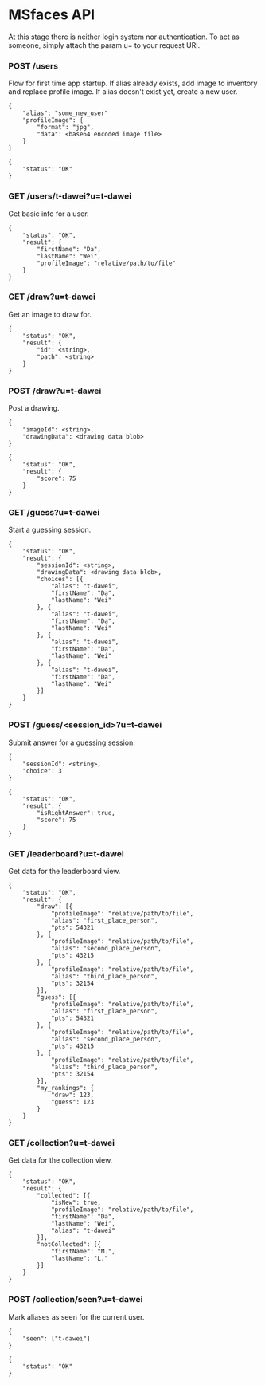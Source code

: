 # MSfaces API

At this stage there is neither login system nor authentication. To act as someone, simply attach the param u=<alias> to your request URI.

### POST /users
Flow for first time app startup. If alias already exists, add image to inventory and replace profile image. If alias doesn't exist yet, create a new user.
```
{
	"alias": "some_new_user"
	"profileImage": {
		"format": "jpg",
		"data": <base64 encoded image file>
	}
}
```
```
{
	"status": "OK"
}
```

### GET /users/t-dawei?u=t-dawei
Get basic info for a user.
```
{
	"status": "OK",
	"result": {
		"firstName": "Da",
		"lastName": "Wei",
		"profileImage": "relative/path/to/file"
	}
}
```

### GET /draw?u=t-dawei
Get an image to draw for.
```
{
	"status": "OK",
	"result": {
		"id": <string>,
		"path": <string>
	}
}
```

### POST /draw?u=t-dawei
Post a drawing.
```
{
	"imageId": <string>,
	"drawingData": <drawing data blob>
}
```
```
{
	"status": "OK",
	"result": {
		"score": 75
	}
}
```


### GET /guess?u=t-dawei
Start a guessing session.
```
{
	"status": "OK",
	"result": {
		"sessionId": <string>,
		"drawingData": <drawing data blob>,
		"choices": [{
			"alias": "t-dawei",
			"firstName": "Da",
			"lastName": "Wei"
		}, {
			"alias": "t-dawei",
			"firstName": "Da",
			"lastName": "Wei"
		}, {
			"alias": "t-dawei",
			"firstName": "Da",
			"lastName": "Wei"
		}, {
			"alias": "t-dawei",
			"firstName": "Da",
			"lastName": "Wei"
		}]
	}
}
```

### POST /guess/<session_id>?u=t-dawei
Submit answer for a guessing session.
```
{
	"sessionId": <string>,
	"choice": 3
}
```
```
{
	"status": "OK",
	"result": {
		"isRightAnswer": true,
		"score": 75
	}
}
```

### GET /leaderboard?u=t-dawei
Get data for the leaderboard view.
```
{
	"status": "OK",
	"result": {
		"draw": [{
			"profileImage": "relative/path/to/file",
			"alias": "first_place_person",
			"pts": 54321
		}, {
			"profileImage": "relative/path/to/file",
			"alias": "second_place_person",
			"pts": 43215
		}, {
			"profileImage": "relative/path/to/file",
			"alias": "third_place_person",
			"pts": 32154
		}],
		"guess": [{
			"profileImage": "relative/path/to/file",
			"alias": "first_place_person",
			"pts": 54321
		}, {
			"profileImage": "relative/path/to/file",
			"alias": "second_place_person",
			"pts": 43215
		}, {
			"profileImage": "relative/path/to/file",
			"alias": "third_place_person",
			"pts": 32154
		}],
		"my_rankings": {
			"draw": 123,
			"guess": 123
		}
	}
}
```

### GET /collection?u=t-dawei
Get data for the collection view.
```
{
	"status": "OK",
	"result": {
		"collected": [{
			"isNew": true,
			"profileImage": "relative/path/to/file",
			"firstName": "Da",
			"lastName": "Wei",
			"alias": "t-dawei"
		}],
		"notCollected": [{
			"firstName": "M.",
			"lastName": "L."
		}]
	}
}
```

### POST /collection/seen?u=t-dawei
Mark aliases as seen for the current user.
```
{
	"seen": ["t-dawei"]
}
```
```
{
	"status": "OK"
}
```
